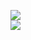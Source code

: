 [![](https://img.shields.io/badge/Made%20With-Github%20Spray-lightgrey.svg?style=for-the-badge&logo=github)](https://github.com/Annihil/github-spray#1150)  
[![](https://i.imgur.com/2DrTn0Z.gif)](https://github.com/Annihil/github-spray)